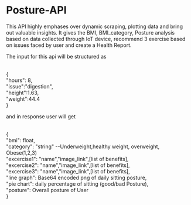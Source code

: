 # Posture-API
This API highly emphases over dynamic scraping, plotting data and  bring out valuable insights. It gives the BMI, BMI_category, Posture analysis based on data collected through IoT device, recommend 3 exercise based on issues faced by user and create a Health Report.<br>

The input for this api will be structured as <br><br>

{<br>
  "hours": 8,<br>
	"issue":"digestion",<br>
	"height":1.63,<br>
	"weight":44.4<br>
}

and in response user will get<br><br>

{<br>
  "bmi": float,<br>
  "category": "string" --Underweight,healthy weight, overweight, Obese(1,2,3)<br>
  "excercise1": "name","image_link",[list of benefits],<br>
  "excercise2": "name","image_link",[list of benefits],<br>
  "excercise3": "name","image_link",[list of benefits],<br>
  "line graph": Base64 encoded png of daily sitting posture,<br>
  "pie chart": daily percentage of sitting (good/bad Posture),<br>
  "posture": Overall posture of User<br>
}
